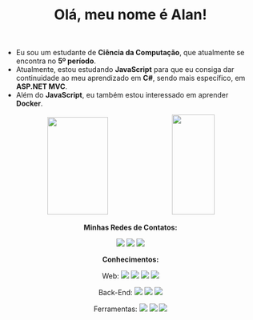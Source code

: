 
<div align="center">
    <h1>Olá, meu nome é Alan!</h1>
</div>

<br>

- Eu sou um estudante de **Ciência da Computação**, que atualmente se encontra no **5º período**.
- Atualmente, estou estudando **JavaScript** para que eu consiga dar continuidade ao meu aprendizado em **C#**, sendo mais específico, em **ASP.NET MVC**.
- Além do **JavaScript**, eu também estou interessado em aprender **Docker**.


<div align="center" style="margin: 0px;">
    <img src="https://github-readme-stats.vercel.app/api?username=Hoyasumii&theme=dark&hide_border=true&include_all_commits=false&count_private=false" width="49%" height="195px">
    <img src="https://github-readme-stats.vercel.app/api/top-langs/?username=Hoyasumii&theme=dark&hide_border=true&include_all_commits=false&count_private=false&layout=compact" width="41%" height="200px">
</div>

<div align="center">

<strong> Minhas Redes de Contatos: </strong>
<br>

<a href="mailto:alanreisanjo@gmail.com"><img src="https://img.shields.io/badge/Gmail-%23E34F26.svg?style=flat&logo=gmail&logoColor=white"></a>
<a href="https://instagram.com/_eu.alan"><img src="https://img.shields.io/badge/Instagram-%23E4405F.svg?logo=Instagram&logoColor=white"></a>
<a href="https://linkedin.com/in/AlanReisAnjos/"><img src="https://img.shields.io/badge/LinkedIn-%230077B5.svg?logo=linkedin&logoColor=white"></a>
<br>

<strong>Conhecimentos:</strong>
<br>

Web: 
<img src="https://img.shields.io/badge/html5-%23E34F26.svg?style=flat&logo=html5&logoColor=white">
<img src="https://img.shields.io/badge/css3-%231572B6.svg?style=flat&logo=css3&logoColor=white">
<img src="https://img.shields.io/badge/javascript-%23323330.svg?style=flat&logo=javascript&logoColor=%23F7DF1E">
<img src="https://img.shields.io/badge/bootstrap-%23563D7C.svg?style=flat&logo=bootstrap&logoColor=white">

Back-End:
<img src="https://img.shields.io/badge/c%23-%23239120.svg?style=flat&logo=c-sharp&logoColor=white">
<img src="https://img.shields.io/badge/python-3670A0?style=flat&logo=python&logoColor=ffdd54">
<img src="https://img.shields.io/badge/.NET-5C2D91?style=flat&logo=.net&logoColor=white">

Ferramentas:
<img src="https://img.shields.io/badge/GIT-white?style=flat&logo=git&logoColor=red">
<img src="https://img.shields.io/badge/sqlite-%2307405e.svg?style=flat&logo=sqlite&logoColor=white">
<img src="https://img.shields.io/badge/markdown-%23000000.svg?style=flat&logo=markdown&logoColor=white">

</div>
